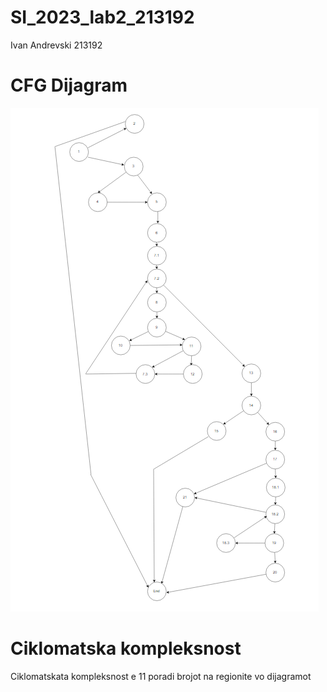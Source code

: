 # SI_2023_lab2_213192
Ivan Andrevski 213192

# CFG Dijagram

![CFG](slika.png)

# Ciklomatska kompleksnost

Ciklomatskata kompleksnost e 11 poradi brojot na regionite vo dijagramot
